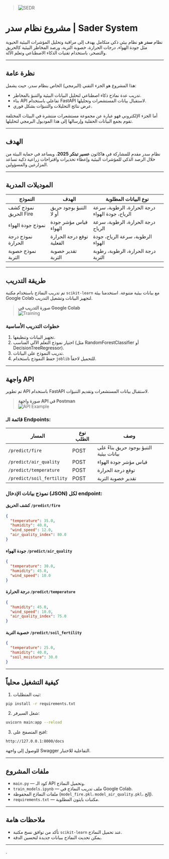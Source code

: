 > ![SEDR](https://i.ibb.co/rR8CKMFq/image-1.png)

# مشروع نظام سدر | Sader System

نظام **سدر** هو نظام بيئي ذكي متكامل يهدف إلى مراقبة وتحليل المؤشرات البيئية الحيوية مثل جودة الهواء، درجات الحرارة، خصوبة التربة، ورصد المخاطر البيئية كالحريق والتصحر، باستخدام تقنيات الذكاء الاصطناعي وتعلم الآلة.

---

## نظرة عامة

هذا المشروع هو الجزء التقني (البرمجي) الخاص بنظام سدر، حيث يشمل:

- تدريب عدة نماذج ذكاء اصطناعي لتحليل البيانات البيئية والتنبؤ بالمخاطر.
- بناء API تفاعلي باستخدام FastAPI لاستقبال بيانات المستشعرات وتحليلها.
- عرض نتائج التحليلات والتنبؤات بشكل فوري.

أما الجزء الإلكتروني فهو عبارة عن مجموعة مستشعرات منتشرة في البيئات المختلفة تقوم بجمع البيانات الحقلية وإرسالها إلى هذا الموديول البرمجي لتحليلها.

---

## الهدف

نظام سدر مقدم للمشاركة في هاكاثون **عسير تبتكر 2025**، ويساعد في حماية البيئة من خلال الرصد الذكي للمؤشرات البيئية وإعطاء تحذيرات واقتراحات زراعية ذكية تساعد المزارعين والمسؤولين.

---

## الموديلات المدربة

| النموذج                  | الهدف                        | نوع البيانات المطلوبة                     |
|-------------------------|----------------------------|-------------------------------------------|
| نموذج كشف الحريق Fire   | التنبؤ بوجود حريق أو لا     | درجة الحرارة، الرطوبة، سرعة الرياح، جودة الهواء |
| نموذج جودة الهواء       | قياس مؤشر جودة الهواء        | درجة الحرارة، الرطوبة، سرعة الرياح        |
| نموذج درجة الحرارة     | توقع درجة الحرارة الفعلية   | الرطوبة، سرعة الرياح، جودة الهواء          |
| نموذج خصوبة التربة     | تقدير خصوبة التربة          | درجة الحرارة، الرطوبة، رطوبة التربة        |

---

## طريقة التدريب

تم تدريب النماذج باستخدام مكتبة `scikit-learn` مع بيانات بيئية متنوعة. استخدمنا بيئة Google Colab لتجهيز البيانات وتشغيل التدريب.

> **صورة التدريب في Google Colab**  
> ![Training](https://i.ibb.co/DfnFwdhf/image.png)

### خطوات التدريب الأساسية

1. تجهيز البيانات وتنظيفها.
2. اختيار نموذج التعلم الآلي المناسب (مثل RandomForestClassifier أو DecisionTreeRegressor).
3. تدريب النموذج على البيانات.
4. حفظ النموذج باستخدام `joblib` للتحميل لاحقاً.

---

## واجهة API

تم تطوير API باستخدام FastAPI لاستقبال بيانات المستشعرات وتقديم التنبؤات. 

> **صورة واجهة API في Postman**  
> ![API Example](https://i.ibb.co/nqGVLrQb/image.png)

### قائمة الـ Endpoints:

| المسار                 | نوع الطلب | وصف                                            |
|-----------------------|-----------|------------------------------------------------|
| `/predict/fire`        | POST      | التنبؤ بوجود حريق بناءً على بيانات بيئية       |
| `/predict/air_quality` | POST      | قياس مؤشر جودة الهواء                           |
| `/predict/temperature` | POST      | توقع درجة الحرارة                              |
| `/predict/soil_fertility`| POST    | تقدير خصوبة التربة                              |

### نموذج بيانات الإدخال (JSON) لكل endpoint:

#### كشف الحريق `/predict/fire`
```json
{
  "temperature": 35.0,
  "humidity": 40.0,
  "wind_speed": 12.0,
  "air_quality_index": 80.0
}
````

#### جودة الهواء `/predict/air_quality`

```json
{
  "temperature": 30.0,
  "humidity": 45.0,
  "wind_speed": 10.0
}
```

#### درجة الحرارة `/predict/temperature`

```json
{
  "humidity": 45.0,
  "wind_speed": 10.0,
  "air_quality_index": 75.0
}
```

#### خصوبة التربة `/predict/soil_fertility`

```json
{
  "temperature": 25.0,
  "humidity": 40.0,
  "soil_moisture": 30.0
}
```

---

## كيفية التشغيل محلياً

1. ثبت المتطلبات:

```bash
pip install -r requirements.txt
```

2. شغل السيرفر:

```bash
uvicorn main:app --reload
```

3. افتح المتصفح على:

```
http://127.0.0.1:8000/docs
```

للوصول إلى واجهة Swagger التفاعلية للاختبار.

---

## ملفات المشروع

* `main.py` — كود الـ API وتحميل النماذج.
* `train_models.ipynb` — ملف تدريب النماذج في Google Colab.
* ملفات النماذج المحفوظة (`model_fire.pkl`، `model_air_quality.pkl`، إلخ).
* `requirements.txt` — مكتبات بايثون المطلوبة.

---

## ملاحظات هامة

* تأكد من توافق نسخ مكتبة `scikit-learn` عند تحميل النماذج.
* يمكن تحديث النماذج ببيانات جديدة لتحسين الدقة.

---
.